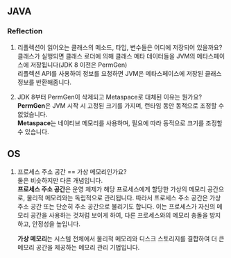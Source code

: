 ## JAVA


### Reflection
1. 리플렉션이 읽어오는 클래스의 메소드, 타입, 변수들은 어디에 저장되어 있을까요?   
    클래스가 실행되면 클래스 로더에 의해 클래스 메타 데이터들을 JVM의 메타스페이스에 저장됩니다(JDK 8 이전은 PermGen)   
    리플렉션 API를 사용하여 정보를 요청하면 JVM은 메타스페이스에 저장된 클래스 정보를 반환해줍니다.

2. JDK 8부터 PermGen이 삭제되고 Metaspace로 대체된 이유는 뭔가요?   
   **PermGen**은 JVM 시작 시 고정된 크기를 가지며, 런타임 동안 동적으로 조정할 수 없었습니다.    
   **Metaspace**는 네이티브 메모리를 사용하며, 필요에 따라 동적으로 크기를 조정할 수 있습니다.   
   
## OS
1. 프로세스 주소 공간 == 가상 메모리인가요?   
   둘은 비슷하지만 다른 개념입니다.    
   **프로세스 주소 공간**은 운영 체제가 해당 프로세스에게 할당한 가상의 메모리 공간으로, 물리적 메모리와는 독립적으로 관리됩니다. 따라서 프로세스 주소 공간은 가상 주소 공간 또는 단순히 주소 공간으로 불리기도 합니다. 이는 프로세스가 자신의 메모리 공간을 사용하는 것처럼 보이게 하여, 다른 프로세스와의 메모리 충돌을 방지하고, 안정성을 높입니다.

   **가상 메모리**는 시스템 전체에서 물리적 메모리와 디스크 스토리지를 결합하여 더 큰 메모리 공간을 제공하는 메모리 관리 기법입니다. 
